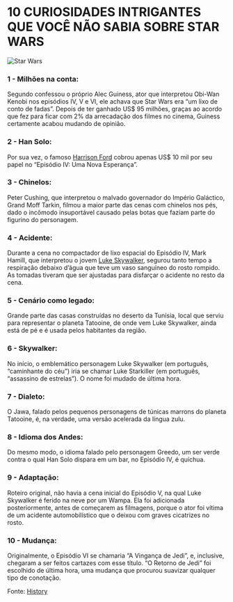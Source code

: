 # 10 CURIOSIDADES INTRIGANTES QUE VOCÊ NÃO SABIA SOBRE STAR WARS

![Star Wars](https://upload.wikimedia.org/wikipedia/commons/thumb/6/6c/Star_Wars_Logo.svg/1024px-Star_Wars_Logo.svg.png)

### 1 - **Milhões na conta:** 

Segundo confessou o próprio Alec Guiness, ator que interpretou Obi-Wan Kenobi nos episódios IV, V e VI, ele achava que Star Wars era “um lixo de conto de fadas”.  Depois de ter ganhado US$ 95 milhões, graças ao acordo que fez para ficar com 2% da arrecadação dos filmes no cinema, Guiness certamente acabou mudando de opinião.

### 2 - **Han Solo:**

Por sua vez, o famoso [Harrison Ford](https://www.google.com/search?client=opera-gx&q=harrison+ford&sourceid=opera&ie=UTF-8&oe=UTF-8) cobrou apenas US$ 10 mil por seu papel no “Episódio IV: Uma Nova Esperança”.

### 3 - **Chinelos:**

Peter Cushing, que interpretou o malvado governador do Império Galáctico, Grand Moff Tarkin, filmou a maior parte das cenas com chinelos nos pés, dado o incômodo insuportável causado pelas botas que faziam parte do figurino do personagem.

### 4 - **Acidente:**

Durante a cena no compactador de lixo espacial do Episódio IV, Mark Hamill, que interpretou o jovem [Luke Skywalker](https://www.google.com/search?client=opera-gx&q=Luke+Skywalker&sourceid=opera&ie=UTF-8&oe=UTF-8), segurou tanto tempo a respiração debaixo d’água que teve um vaso sanguíneo do rosto rompido. As tomadas tiveram que ser ajustadas para disfarçar o acidente no resto da cena.

### 5 - **Cenário como legado:**

Grande parte das casas construídas no deserto da Tunísia, local que serviu para representar o planeta Tatooine, de onde vem Luke Skywalker, ainda está de pé e é usada pelos habitantes da região.

### 6 - **Skywalker:**

No início, o emblemático personagem Luke Skywalker (em português, “caminhante do céu”) iria se chamar Luke Starkiller (em português, “assassino de estrelas”). O nome foi mudado de última hora.

### 7 - **Dialeto:**

O Jawa, falado pelos pequenos personagens de túnicas marrons do planeta Tatooine, é, na verdade, uma versão acelerada da língua zulu.

### 8 - **Idioma dos Andes:**

Do mesmo modo, o idioma falado pelo personagem Greedo, um ser verde contra o qual Han Solo dispara em um bar, no Episódio IV, é quíchua.

### 9 - **Adaptação:**

Roteiro original, não havia a cena inicial do Episódio V, na qual Luke Skywalker é ferido na neve por um Wampa. Ela foi adicionada posteriormente, antes de começarem as filmagens, porque o ator foi vítima de um acidente automobilístico que o deixou com graves cicatrizes no rosto.

### 10 - **Mudança:**

Originalmente, o Episódio VI se chamaria “A Vingança de Jedi”, e, inclusive, chegaram a ser feitos cartazes com esse título. “O Retorno de Jedi” foi escolhido de última hora, uma mudança que procurou suavizar qualquer tipo de conotação.







Fonte: [History](https://history.uol.com.br/geek-e-games/10-curiosidades-que-certamente-voce-nao-sabia-sobre-star-wars)

